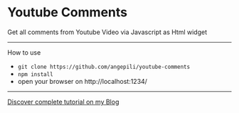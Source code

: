 # Youtube Comments
Get all comments from Youtube Video via Javascript as Html widget

---

How to use
- `git clone https://github.com/angepili/youtube-comments`
- `npm install`
- open your browser on http://localhost:1234/
---

[Discover complete tutorial on my Blog](angelopili.it/commenti-youtube-javascript)